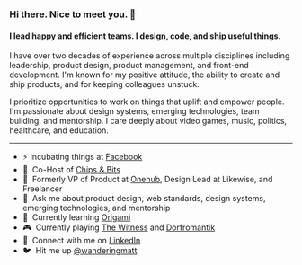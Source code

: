 ### Hi there. Nice to meet you. 👋

#### I lead happy and efficient teams. I design, code, and ship useful things.

I have over two decades of experience across multiple disciplines including leadership, product design, product management, and front-end development. I'm known for my positive attitude, the ability to create and ship products, and for keeping colleagues unstuck.

I prioritize opportunities to work on things that uplift and empower people. I'm passionate about design systems, emerging technologies, team building, and mentorship. I care deeply about video games, music, politics, healthcare, and education.

---

- :zap: Incubating things at [Facebook](https://www.facebook.com/)
- :microphone:&nbsp; Co-Host of [Chips & Bits](https://chips-and-bits.com/)
- :briefcase:&nbsp; Formerly VP of Product at [Onehub](https://www.onehub.com/home), Design Lead at Likewise, and Freelancer
- :speech_balloon:&nbsp; Ask me about product design, web standards, design systems, emerging technologies, and mentorship
- :thought_balloon:&nbsp; Currently learning [Origami](https://origami.design/)
- :video_game:&nbsp; Currently playing [The Witness](https://store.steampowered.com/app/210970/The_Witness/) and [Dorfromantik](https://store.steampowered.com/app/1455840/Dorfromantik/)
- :handshake:&nbsp; Connect with me on [LinkedIn](https://www.linkedin.com/in/matthewanderson/)
- :bird:&nbsp; Hit me up [@wanderingmatt](https://twitter.com/wanderingmatt)
